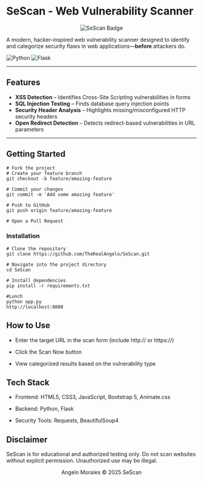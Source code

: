 # SeScan - Web Vulnerability Scanner

<div align="center">
  <img src="https://img.shields.io/badge/SeScan-Security%20Scanner-05101f?style=for-the-badge&logo=shield&logoColor=0dff00" alt="SeScan Badge" />
</div>

A modern, hacker-inspired web vulnerability scanner designed to identify and categorize security flaws in web applications—**before** attackers do.

![Python](https://img.shields.io/badge/python-3.8+-blue.svg)
![Flask](https://img.shields.io/badge/flask-2.0.1-green.svg)

---

## Features

-  **XSS Detection** – Identifies Cross-Site Scripting vulnerabilities in forms  
-  **SQL Injection Testing** – Finds database query injection points  
-  **Security Header Analysis** – Highlights missing/misconfigured HTTP security headers  
-  **Open Redirect Detection** – Detects redirect-based vulnerabilities in URL parameters  

---

##  Getting Started
    # Fork the project
    # Create your feature branch
    git checkout -b feature/amazing-feature

    # Commit your changes
    git commit -m 'Add some amazing feature'

    # Push to GitHub
    git push origin feature/amazing-feature

    # Open a Pull Request

###  Installation

    # Clone the repository
    git clone https://github.com/TheRealAngelo/SeScan.git

    # Navigate into the project directory
    cd SeScan

    # Install dependencies
    pip install -r requirements.txt

    #Lunch
    python app.py
    http://localhost:8000

## How to Use
- Enter the target URL in the scan form (include http:// or https://)

- Click the Scan Now button

- View categorized results based on the vulnerability type

## Tech Stack
- Frontend: HTML5, CSS3, JavaScript, Bootstrap 5, Animate.css

- Backend: Python, Flask

- Security Tools: Requests, BeautifulSoup4

## Disclaimer
SeScan is for educational and authorized testing only.
Do not scan websites without explicit permission. Unauthorized use may be illegal.

<div align="center"> <p>Angelo Morales © 2025 SeScan</p> </div>
